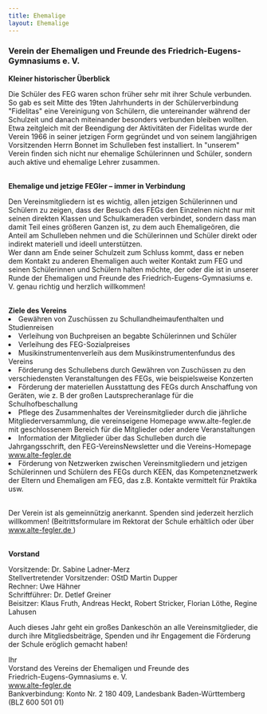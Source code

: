 ```yaml
---
title: Ehemalige
layout: Ehemalige
---
```


<h3>
  Verein der Ehemaligen und Freunde des Friedrich-Eugens-Gymnasiums e. V.
</h3>
<b>
  Kleiner historischer Überblick
</b>
<p>
  Die Schüler des FEG waren schon früher sehr mit ihrer Schule verbunden. So gab es seit Mitte des 19ten Jahrhunderts in der Schülerverbindung "Fidelitas" eine Vereinigung von Schülern, die untereinander während der Schulzeit und danach miteinander besonders verbunden bleiben wollten. 
  <br>
  Etwa zeitgleich mit der Beendigung der Aktivitäten der Fidelitas wurde der Verein 1966 in seiner jetzigen Form gegründet und von seinem langjährigen Vorsitzenden Herrn Bonnet im Schulleben fest installiert. In "unserem" Verein finden sich nicht nur ehemalige Schülerinnen und Schüler, sondern auch aktive und ehemalige Lehrer zusammen.
</p>
<br/>
<b>
  Ehemalige und jetzige FEGler – immer in Verbindung
</b>
<p>
  Den Vereinsmitgliedern ist es wichtig, allen jetzigen Schülerinnen und Schülern zu zeigen, dass der Besuch des FEGs den Einzelnen nicht nur mit seinen direkten Klassen und Schulkameraden verbindet, sondern dass man damit Teil eines größeren Ganzen ist, zu dem auch Ehemaligeören, die Anteil am Schulleben nehmen und die Schülerinnen und Schüler direkt oder indirekt materiell und ideell unterstützen. 
  <br>
  Wer dann am Ende seiner Schulzeit zum Schluss kommt, dass er neben dem Kontakt zu anderen Ehemaligen auch weiter Kontakt zum FEG und seinen Schülerinnen und Schülern halten möchte, der oder die ist in unserer Runde der Ehemaligen und Freunde des Friedrich-Eugens-Gymnasiums e. V. genau richtig und herzlich willkommen!
</p>
<br/>
<b>
  Ziele des Vereins
</b>
<li>
  Gewähren von Zuschüssen zu Schullandheimaufenthalten und Studienreisen
</li>
<li>
  Verleihung von Buchpreisen an begabte Schülerinnen und Schüler
</li>
<li>
  Verleihung des FEG-Sozialpreises
</li>
<li>
  Musikinstrumentenverleih aus dem Musikinstrumentenfundus des Vereins
</li>
<li>
  Förderung des Schullebens durch Gewähren von Zuschüssen zu den verschiedensten Veranstaltungen des FEGs, wie beispielsweise Konzerten
</li>
<li>
  Förderung der materiellen Ausstattung des FEGs durch Anschaffung von Geräten, wie z. B der großen Lautsprecheranlage für die Schulhofbeschallung
</li>
<li>
  Pflege des Zusammenhaltes der Vereinsmitglieder durch die jährliche Mitgliederversammlung, die vereinseigene Homepage 
  <i class="fa fa-external-link">
  </i>
  www.alte-fegler.de mit geschlossenem Bereich für die Mitglieder oder andere Veranstaltungen
</li>
<li>
  Information der Mitglieder über das Schulleben durch die Jahrgangsschrift, den FEG-VereinsNewsletter und die Vereins-Homepage
  <a href="http://www.alte-fegler.de">
    <i class="fa fa-external-link">
    </i>
    www.alte-fegler.de
  </a>
</li>
<li>
  Förderung von Netzwerken zwischen Vereinsmitgliedern und jetzigen Schülerinnen und Schülern des FEGs durch KEEN, das Kompetenznetzwerk der Eltern und Ehemaligen am FEG, das z.B. Kontakte vermittelt für Praktika usw.
</li>
<br/>
<p>
  Der Verein ist als gemeinnützig anerkannt. Spenden sind jederzeit herzlich willkommen! (Beitrittsformulare im Rektorat der Schule erhältlich oder über 
  <a href="http://www.alte-fegler.de">
    <i class="fa fa-external-link">
    </i>
    www.alte-fegler.de
  </a>
  )
</p>
<br/>
<b>
  Vorstand
</b>
<p>
  Vorsitzende: Dr. Sabine Ladner-Merz 
  <br/>
  Stellvertretender Vorsitzender: OStD Martin Dupper 
  <br/>
  Rechner: Uwe Hähner 
  <br/>
  Schriftführer: Dr. Detlef Greiner 
  <br/>
  Beisitzer: Klaus Fruth, Andreas Heckt, Robert Stricker, Florian Löthe, Regine Lahusen
</p>
<p>
  Auch dieses Jahr geht ein großes Dankeschön an alle Vereinsmitglieder, die durch ihre Mitgliedsbeiträge, Spenden und ihr Engagement die Förderung der Schule eröglich gemacht haben!
</p>
<p>
  Ihr 
  <br/>
  Vorstand des Vereins der Ehemaligen und Freunde des 
  <br/>
  Friedrich-Eugens-Gymnasiums e. V. 
  <br/>
  <a href="http://www.alte-fegler.de">
    <i class="fa fa-external-link">
    </i>
    www.alte-fegler.de
  </a>
  <br/>
  Bankverbindung: Konto Nr. 2 180 409, Landesbank Baden-Württemberg (BLZ 600 501 01)
